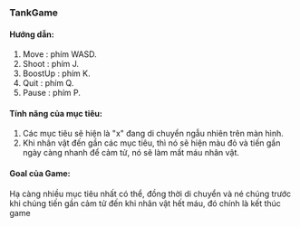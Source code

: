 ### TankGame
#### Hướng dẫn:
1. Move : phím WASD.
2. Shoot : phím J.
3. BoostUp : phím K.
4. Quit : phím Q.
5. Pause : phím P.
#### Tính năng của mục tiêu:
1. Các mục tiêu sẽ hiện là "x" đang di chuyển ngẫu nhiên trên màn hình.
2. Khi nhân vật đến gần các mục tiêu, thì nó sẽ hiện màu đỏ và tiến gần ngày càng nhanh để cảm tử, nó sẽ làm mất máu nhân vật.
#### Goal của Game:
   Hạ càng nhiều mục tiêu nhất có thể, đồng thời di chuyển và né chúng trước khi chúng tiến gần cảm tử đến khi nhân vật hết máu, đó chính là kết thúc game

